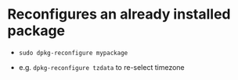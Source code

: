 # Reconfigures an already installed package
* `sudo dpkg-reconfigure mypackage`
- e.g. `dpkg-reconfigure tzdata` to re-select timezone

